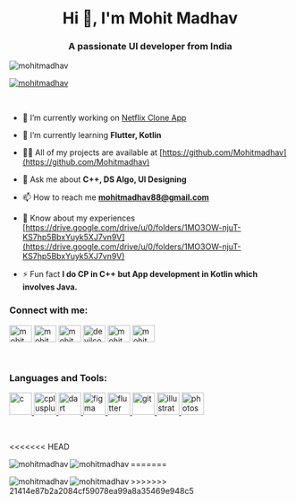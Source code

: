 <h1 align="center">Hi 👋, I'm Mohit Madhav</h1>
<h3 align="center">A passionate UI developer from India</h3>

<p align="left"> <img src="https://komarev.com/ghpvc/?username=mohitmadhav&label=Profile%20views&color=0e75b6&style=flat" alt="mohitmadhav" /> </p>

<p align="left"> <a href="https://github.com/ryo-ma/github-profile-trophy"><img src="https://github-profile-trophy.vercel.app/?username=mohitmadhav" alt="mohitmadhav" /></a> </p>
<br/>

- 🔭 I’m currently working on [Netflix Clone App](https://github.com/Mohitmadhav/Netflix_Clone_App)

- 🌱 I’m currently learning **Flutter, Kotlin**

- 👨‍💻 All of my projects are available at [https://github.com/Mohitmadhav](https://github.com/Mohitmadhav)

- 💬 Ask me about **C++, DS Algo, UI Designing**

- 📫 How to reach me **mohitmadhav88@gmail.com**

- 📄 Know about my experiences [https://drive.google.com/drive/u/0/folders/1MO3OW-njuT-KS7hp5BbxYuyk5XJ7vn9V](https://drive.google.com/drive/u/0/folders/1MO3OW-njuT-KS7hp5BbxYuyk5XJ7vn9V)

- ⚡ Fun fact **I do CP in C++ but App development in Kotlin which involves Java.**

<h3 align="left">Connect with me:</h3>

<p align="left">
<a href="https://twitter.com/mohitmadhav8" target="blank"><img align="center" src="https://cdn.jsdelivr.net/npm/simple-icons@3.0.1/icons/twitter.svg" alt="mohitmadhav8" height="30" width="40" /></a>
<a href="https://fb.com/mohit madhav" target="blank"><img align="center" src="https://cdn.jsdelivr.net/npm/simple-icons@3.0.1/icons/facebook.svg" alt="mohit madhav" height="30" width="40" /></a>
<a href="https://instagram.com/mohitmadhav_007" target="blank"><img align="center" src="https://cdn.jsdelivr.net/npm/simple-icons@3.0.1/icons/instagram.svg" alt="mohitmadhav_007" height="30" width="40" /></a>
<a href="https://www.codechef.com/users/devilcoder_007" target="blank"><img align="center" src="https://cdn.jsdelivr.net/npm/simple-icons@3.1.0/icons/codechef.svg" alt="devilcoder_007" height="30" width="40" /></a>
<a href="https://www.hackerrank.com/mohitmadhav" target="blank"><img align="center" src="https://cdn.jsdelivr.net/npm/simple-icons@3.0.1/icons/hackerrank.svg" alt="mohitmadhav" height="30" width="40" /></a>
<a href="https://auth.geeksforgeeks.org/user/mohitmadhav" target="blank"><img align="center" src="https://cdn.jsdelivr.net/npm/simple-icons@3.0.1/icons/geeksforgeeks.svg" alt="mohitmadhav" height="30" width="40" /></a>
</p>
<br/>

<h3 align="left">Languages and Tools:</h3>
<p align="left"> <a href="https://www.cprogramming.com/" target="_blank"> <img src="https://devicons.github.io/devicon/devicon.git/icons/c/c-original.svg" alt="c" width="40" height="40"/> </a> <a href="https://www.w3schools.com/cpp/" target="_blank"> <img src="https://devicons.github.io/devicon/devicon.git/icons/cplusplus/cplusplus-original.svg" alt="cplusplus" width="40" height="40"/> </a> <a href="https://dart.dev" target="_blank"> <img src="https://www.vectorlogo.zone/logos/dartlang/dartlang-icon.svg" alt="dart" width="40" height="40"/> </a> <a href="https://www.figma.com/" target="_blank"> <img src="https://www.vectorlogo.zone/logos/figma/figma-icon.svg" alt="figma" width="40" height="40"/> </a> <a href="https://flutter.dev" target="_blank"> <img src="https://www.vectorlogo.zone/logos/flutterio/flutterio-icon.svg" alt="flutter" width="40" height="40"/> </a> <a href="https://git-scm.com/" target="_blank"> <img src="https://www.vectorlogo.zone/logos/git-scm/git-scm-icon.svg" alt="git" width="40" height="40"/> </a> <a href="https://www.adobe.com/in/products/illustrator.html" target="_blank"> <img src="https://www.vectorlogo.zone/logos/adobe_illustrator/adobe_illustrator-icon.svg" alt="illustrator" width="40" height="40"/> </a> <a href="https://www.photoshop.com/en" target="_blank"> <img src="https://devicons.github.io/devicon/devicon.git/icons/photoshop/photoshop-plain.svg" alt="photoshop" width="40" height="40"/> </a> </p>
<br/>

<<<<<<< HEAD
<p><img align="left" src="https://github-readme-stats.vercel.app/api/top-langs?username=mohitmadhav&show_icons=true&theme=merko&title_color=19cc91&text_color=19cc91&locale=en&layout=compact" alt="mohitmadhav" /> <img align="left" src="https://github-readme-stats.vercel.app/api?username=mohitmadhav&show_icons=true&theme=merko&title_color=19cc91&text_color=19cc91&locale=en" alt="mohitmadhav" /></p>
=======
<p>
<img align="left" src="https://github-readme-stats.vercel.app/api/top-langs?username=mohitmadhav&show_icons=true&theme=merko&title_color=19cc91&text_color=19cc91&locale=en&layout=compact" alt="mohitmadhav" /> 
<img align="left" src="https://github-readme-stats.vercel.app/api?username=mohitmadhav&show_icons=true&theme=merko&title_color=19cc91&text_color=19cc91&locale=en" alt="mohitmadhav" />
</p>
>>>>>>> 21414e87b2a2084cf59078ea99a8a35469e948c5



